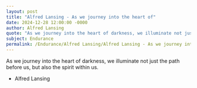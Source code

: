 ```yaml
---
layout: post
title: "Alfred Lansing - As we journey into the heart of"
date: 2024-12-28 12:00:00 -0000
author: Alfred Lansing
quote: "As we journey into the heart of darkness, we illuminate not just the path before us, but also the spirit within us."
subject: Endurance
permalink: /Endurance/Alfred Lansing/Alfred Lansing - As we journey into the heart of
---
```


As we journey into the heart of darkness, we illuminate not just the path before us, but also the spirit within us.

- Alfred Lansing
